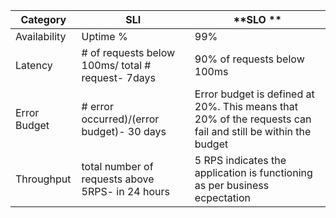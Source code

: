 | **Category** | **SLI**                                                    | **SLO **                                                                                                     |
|--------------|------------------------------------------------------------|--------------------------------------------------------------------------------------------------------------|
| Availability | Uptime %                                                   | 99%                                                                                                          |
| Latency      | # of requests below 100ms/ total # request- 7days          | 90% of requests below 100ms                                                                                  |
| Error Budget | # error occurred)/(error budget)- 30 days                  | Error budget is defined at 20%. This means that 20% of the requests can fail and still be within the budget  |
| Throughput   | total number of requests above 5RPS- in 24 hours           | 5 RPS indicates the application is functioning as per business ecpectation                                                         |
